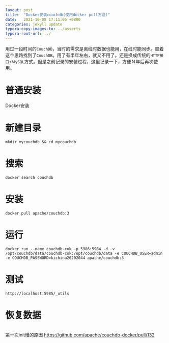 ```yaml
---
layout: post
title:  "Docker安装couchdb(使用docker pull方法)"
date:   2021-10-08 17:11:05 +0800
categories: jekyll update
typora-copy-images-to: ../asserts
typora-root-url: ../
---
```


用过一段时间的`CouchDB`，当时的需求是离线时数据也能用，在线时能同步。顺着这个思路找到了`CouchDB`。用了有半年左右，就又不用了。还是换成传统的`HTTP接口+ＭySQL`方式。但是之前记录的安装过程，这里记录一下，方便Ｎ年后再次使用。

# 普通安装

Docker安装


# 新建目录

```
mkdir mycouchdb && cd mycouchdb
```


# 搜索

```
docker search couchdb
```


# 安装
```
docker pull apache/couchdb:3
```

# 运行
```
docker run --name couchdb-cok -p 5986:5984 -d -v /opt/couchdb/data/couchdb-cok:/opt/couchdb/data -e COUCHDB_USER=admin -e COUCHDB_PASSWORD=kichina20202044 apache/couchdb:3
```

# 测试
```
http://localhost:5985/_utils
```

# 恢复数据
```

```

第一次init慢的原因
https://github.com/apache/couchdb-docker/pull/132
```

```
